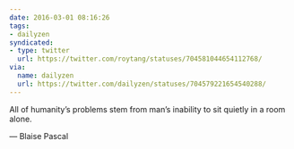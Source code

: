 ```yaml
---
date: 2016-03-01 08:16:26
tags:
- dailyzen
syndicated:
- type: twitter
  url: https://twitter.com/roytang/statuses/704581044654112768/
via:
  name: dailyzen
  url: https://twitter.com/dailyzen/statuses/704579221654540288/
---
```


All of humanity’s problems stem from man’s inability to sit quietly in a room alone.

— Blaise Pascal